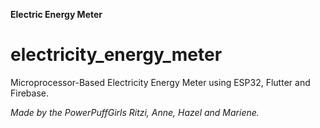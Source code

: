 **Electric Energy Meter**

# electricity_energy_meter

Microprocessor-Based Electricity Energy Meter using ESP32, Flutter and Firebase.

_Made by the PowerPuffGirls Ritzi, Anne, Hazel and Mariene._
